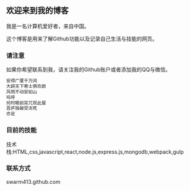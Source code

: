 ## 欢迎来到我的博客

我是一名计算机爱好者，来自中国。

这个博客是用来了解Github功能以及记录自己生活与技能的网页。
### 请注意

如果你希望联系到我，请关注我的Github账户或者添加我的QQ与微信。
```markdown
安得广厦千万间
大辟天下寒士俱欢颜
风雨不动安如山
呜呼
何时眼前突兀现此屋
吾庐独破受冻死
亦足
```

### 目前的技能

技术栈:HTML,css,javascript,react,node.js,express.js,mongodb,webpack,gulp

### 联系方式

swarm413.github.com
